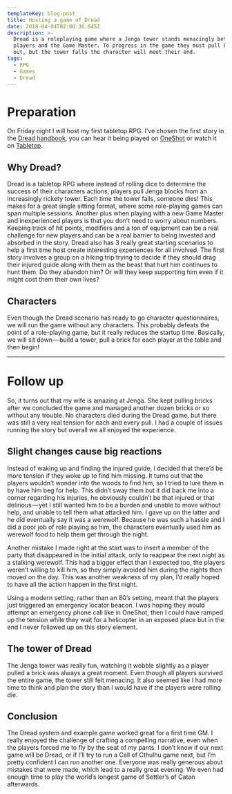 ```yaml
---
templateKey: blog-post
title: Hosting a game of Dread
date: 2018-04-04T02:06:36.645Z
description: >-
  Dread is a roleplaying game where a Jenga tower stands menacingly between the
  players and the Game Master. To progress in the game they must pull blocks
  out, but the tower falls the character will meet their end.
tags:
  - RPG
  - Games
  - Dread
---
```

# Preparation
On Friday night I will host my first tabletop RPG. I’ve chosen the first story in the 
[Dread handbook](https://www.tiltingatwindmills.net/wp-content/uploads/2014/10/full-moon-intro.pdf),
you can hear it being played on [OneShot](http://oneshotpodcast.com/podcasts/one-shot/14-horror-on-mt-holycross/) or watch it on [Tabletop](https://www.youtube.com/watch?v=H0loSZFsyoQ).

## Why Dread?
Dread is a tabletop RPG where instead of rolling dice to determine the success of their characters actions, players pull Jenga blocks from an increasingly rickety tower. Each time the tower falls, someone dies! This makes for a great single sitting format, where some role-playing games can span multiple sessions.
Another plus when playing with a new Game Master and inexperienced players is that you don’t need to worry about numbers. Keeping track of hit points, modifiers and a ton of equipment can be a real challenge for new players and can be a real barrier to being invested and absorbed in the story.
Dread also has 3 really great starting scenarios to help a first time host create interesting experiences for all involved. The first story involves a group on a hiking trip trying to decide if they should drag their injured guide along with them as the beast that hurt him continues to hunt them. Do they abandon him? Or will they keep supporting him even if it might cost them their own lives?

## Characters
Even though the Dread scenario has ready to go character questionnaires, we will run the game without any characters. This probably defeats the point of a role-playing game, but it really reduces the startup time. Basically, we will sit down — build a tower, pull a brick for each player at the table and then begin!


---

# Follow up
So, it turns out that my wife is amazing at Jenga. She kept pulling bricks after we concluded the game and managed another dozen bricks or so without any trouble. No characters died during the Dread game, but there was still a very real tension for each and every pull. I had a couple of issues running the story but overall we all enjoyed the experience.
## Slight changes cause big reactions
Instead of waking up and finding the injured guide, I decided that there’d be more tension if they woke up to find him missing. It turns out that the players wouldn’t wonder into the woods to find him, so I tried to lure them in by have him beg for help. This didn’t sway them but it did back me into a corner regarding his injuries, he obviously couldn’t be that injured or that delirious — yet I still wanted him to be a burden and unable to move without help, and unable to tell them what attacked him. I gave up on the latter and he did eventually say it was a werewolf. Because he was such a hassle and I did a poor job of role playing as him, the characters eventually used him as werewolf food to help them get through the night.

Another mistake I made right at the start was to insert a member of the party that disappeared in the initial attack, only to reappear the next night as a stalking werewolf. This had a bigger effect than I expected too, the players weren’t willing to kill him, so they simply avoided him during the nights then moved on the day. This was another weakness of my plan, I’d really hoped to have all the action happen in the first night.

Using a modern setting, rather than an 80’s setting, meant that the players just triggered an emergency locator beacon. I was hoping they would attempt an emergency phone call like in OneShot, then I could have ramped up the tension while they wait for a helicopter in an exposed place but in the end I never followed up on this story element.

## The tower of Dread
The Jenga tower was really fun, watching it wobble slightly as a player pulled a brick was always a great moment. Even though all players survived the entire game, the tower still felt menacing. It also seemed like I had more time to think and plan the story than I would have if the players were rolling die.

## Conclusion
The Dread system and example game worked great for a first time GM. I really enjoyed the challenge of crafting a compelling narrative, even when the players forced me to fly by the seat of my pants. I don’t know if our next game will be Dread, or if I’ll try to run a Call of Cthulhu game next, but I’m pretty confident I can run another one. Everyone was really generous about mistakes that were made, which lead to a really great evening. We even had enough time to play the world’s longest game of Settler’s of Catan afterwards.

